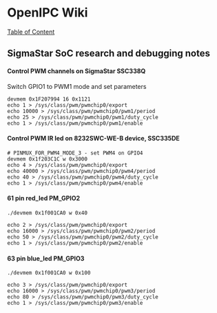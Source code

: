 # OpenIPC Wiki
[Table of Content](../README.md)

SigmaStar SoC research and debugging notes
------------------------------------------

#### Control PWM channels on SigmaStar SSC338Q

Switch GPIO1 to PWM1 mode and set parameters
```
devmem 0x1F207994 16 0x1121 
echo 1 > /sys/class/pwm/pwmchip0/export
echo 10000 > /sys/class/pwm/pwmchip0/pwm1/period
echo 25 > /sys/class/pwm/pwmchip0/pwm1/duty_cycle
echo 1 > /sys/class/pwm/pwmchip0/pwm1/enable
```

#### Control PWM IR led on 8232SWC-WE-B device, SSC335DE

```
# PINMUX_FOR_PWM4_MODE_3 - set PWM4 on GPIO4
devmem 0x1f203C1C w 0x3000 
echo 4 > /sys/class/pwm/pwmchip0/export
echo 40000 > /sys/class/pwm/pwmchip0/pwm4/period
echo 40 > /sys/class/pwm/pwmchip0/pwm4/duty_cycle
echo 1 > /sys/class/pwm/pwmchip0/pwm4/enable
```

#### 61 pin  red_led PM_GPIO2

```
./devmem 0x1f001CA0 w 0x40

echo 2 > /sys/class/pwm/pwmchip0/export
echo 16000 > /sys/class/pwm/pwmchip0/pwm2/period
echo 50 > /sys/class/pwm/pwmchip0/pwm2/duty_cycle
echo 1 > /sys/class/pwm/pwmchip0/pwm2/enable
```


#### 63 pin  blue_led PM_GPIO3

```
./devmem 0x1f001CA0 w 0x100

echo 3 > /sys/class/pwm/pwmchip0/export
echo 16000 > /sys/class/pwm/pwmchip0/pwm3/period
echo 80 > /sys/class/pwm/pwmchip0/pwm3/duty_cycle
echo 1 > /sys/class/pwm/pwmchip0/pwm3/enable
```
